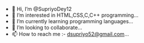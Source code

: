 - 👋 Hi, I’m @SupriyoDey12
- 👀 I’m interested in HTML,CSS,C,C++ programming...
- 🌱 I’m currently learning programming languages...
- 💞️ I’m looking to collaborate...
- 📫 How to reach me :- dsupriyo52@gmail.com...

<!---
SupriyoDey12/SupriyoDey12 is a ✨ special ✨ repository because its `README.md` (this file) appears on your GitHub profile.
You can click the Preview link to take a look at your changes.
--->
